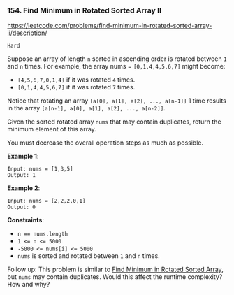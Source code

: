 ### 154. Find Minimum in Rotated Sorted Array II

https://leetcode.com/problems/find-minimum-in-rotated-sorted-array-ii/description/

`Hard`

Suppose an array of length `n` sorted in ascending order is rotated between `1` and `n` times. For example, the array nums = `[0,1,4,4,5,6,7]` might become:

* `[4,5,6,7,0,1,4]` if it was rotated `4` times.
* `[0,1,4,4,5,6,7]` if it was rotated `7` times.

Notice that rotating an array `[a[0], a[1], a[2], ..., a[n-1]]` 1 time results in the array `[a[n-1], a[0], a[1], a[2], ..., a[n-2]]`.

Given the sorted rotated array `nums` that may contain duplicates, return the minimum element of this array.

You must decrease the overall operation steps as much as possible.

**Example 1**:
```
Input: nums = [1,3,5]
Output: 1
```

**Example 2**:
```
Input: nums = [2,2,2,0,1]
Output: 0
```

**Constraints**:

* `n == nums.length`
* `1 <= n <= 5000`
* `-5000 <= nums[i] <= 5000`
* `nums` is sorted and rotated between `1` and `n` times.
 

Follow up: This problem is similar to [Find Minimum in Rotated Sorted Array](https://leetcode.com/problems/find-minimum-in-rotated-sorted-array/), but `nums` may contain duplicates. Would this affect the runtime complexity? How and why?